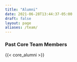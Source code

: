 ```yaml
---
title: "Alumni"
date: 2021-06-28T13:44:37-05:00
draft: false
layout: page
aliases: /team/
---
```




### Past Core Team Members

{{< core_alumni >}}






